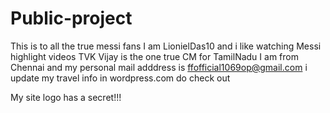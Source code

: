 # Public-project
This is to all the true messi fans
I am LionielDas10 and i like watching Messi highlight videos
TVK Vijay is the one true CM for TamilNadu
I am from Chennai and my personal mail adddress is ffofficial1069op@gmail.com
i update my travel info in wordpress.com do check out

My site logo has a secret!!!
